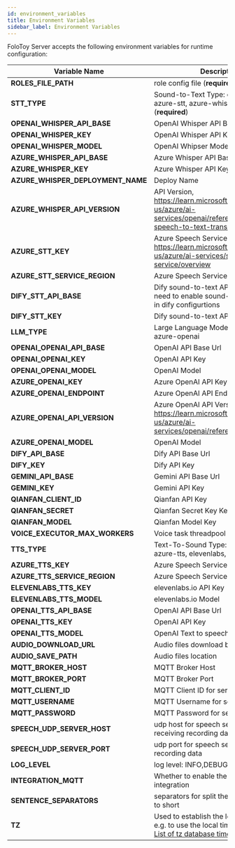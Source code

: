 ```yaml
---
id: environment_variables
title: Environment Variables
sidebar_label: Environment Variables
---
```


FoloToy Server accepts the following environment variables for runtime configuration:

| Variable Name                     | Description                                                                                                                                                                                                                                                                                                      | Default Value                 |
| --------------------------------- | ---------------------------------------------------------------------------------------------------------------------------------------------------------------------------------------------------------------------------------------------------------------------------------------------------------------- | ----------------------------- |
| **ROLES_FILE_PATH**                | role config file (**required**)                                                                                                                                                                                                                                                        |     roles.json                          |
| **STT_TYPE**                 | Sound-to-Text Type: openai-whisper, azure-stt, azure-whisper, dify-stt (**required**)                                                                                                                                                                                                                                                                                          |   openai-whisper                            |
| **OPENAI_WHISPER_API_BASE**                 | OpenAI Whisper API Base Url                                                                                                                                                                                                                                                                                     |    https://api.openai.com/v1                           |
| **OPENAI_WHISPER_KEY**                 |  OpenAI Whisper API Key                                                                                                                                                                                                                                                                     |   sk-AAAAAAAAA                            |
| **OPENAI_WHISPER_MODEL**                 | OpenAI Whipser Model                                                                                                                                                                                                                                                                   |   whisper-1                            |
| **AZURE_WHISPER_API_BASE**                 |      Azure Whisper API Base Url                                                                                                                                                                                                                                                                                 |                           |
| **AZURE_WHISPER_KEY**            |       Azure Whisper API Key                                                                                                                                                                                                                                                                       |                             |
| **AZURE_WHISPER_DEPLOYMENT_NAME**              |       Deploy Name                                                                                                                                                                                                                                        |                          |
| **AZURE_WHISPER_API_VERSION**                  |     API Version,    https://learn.microsoft.com/en-us/azure/ai-services/openai/reference#request-a-speech-to-text-transcription                                                                                                                                                                                                 |     2023-09-01-preview                     |
| **AZURE_STT_KEY**     |    Azure Speech Services Key, https://learn.microsoft.com/en-us/azure/ai-services/speech-service/overview                                                                                                                                                                                                           |                               |
| **AZURE_STT_SERVICE_REGION**                 |    Azure Speech Services Region                                                                                                                                                                                                                                                                          |                          |
| **DIFY_STT_API_BASE**                  |  Dify sound-to-text API Base Url. You need to enable sound-to-text feature in dify configurtions                        | http://192.168.52.164/v1
| **DIFY_STT_KEY**                          |  Dify sound-to-text API Key                                                                                                                                                                                                                                                                         |     sk-AAAAAAAA                      |
| **LLM_TYPE**                  |   Large Language Model Type: openai, azure-openai                                                                                                                                                                                                                                                           |       openai               |
| **OPENAI_OPENAI_API_BASE**                  |  OpenAI API Base Url                        | https://api.openai.com/v1
| **OPENAI_OPENAI_KEY**                          |  OpenAI API Key                                                                                                                                                                                                                                                                         |     sk-AAAAAAAA                      |
| **OPENAI_OPENAI_MODEL**                          |  OpenAI Model                                                                                                                                                                                                                                                                          |     gpt-3.5-turbo                      |
| **AZURE_OPENAI_KEY**          |   Azure OpenAI API Key                                                                                                                                                                                                                     |                               |
| **AZURE_OPENAI_ENDPOINT**                  |  Azure OpenAI API Endpoint                                                                                                                                                                                                                                                                             |                          |
| **AZURE_OPENAI_API_VERSION**                     |   Azure OpenAI API Version, https://learn.microsoft.com/en-us/azure/ai-services/openai/reference#completions                                                                                                                                                                                                                                            |  2023-05-15                             |
| **AZURE_OPENAI_MODEL**                          |  OpenAI Model                                                                                                                                                                                                                                                                          |     gpt-35-turbo                      |
| **DIFY_API_BASE**                  |  Dify API Base Url                        | http://192.168.52.164/v1
| **DIFY_KEY**                          |  Dify API Key                                                                                                                                                                                                                                                                         |     sk-AAAAAAAA                      |
| **GEMINI_API_BASE**                  |  Gemini API Base Url                        | https://generativelanguage.googleapis.com
| **GEMINI_KEY**                          |  Gemini API Key                                                                                                                                                                                                                                                                         |     sk-AAAAAAAA                      |
| **QIANFAN_CLIENT_ID**                  |  Qianfan API Key                        | 13rBTgx*****************e03XE
| **QIANFAN_SECRET**                          |  Qianfan Secret Key Key                                                                                                                                                                                                                                                                         |     zYxtMI***************QLerLgQ2W5e                      |
| **QIANFAN_MODEL**                          |  Qianfan Model Key                                                                                                                                                                                                                                                                         |     yi_34b_chat                      |
| **VOICE_EXECUTOR_MAX_WORKERS**                     |   Voice task threadpool max size                                                                                                                                                                                                                                                                                             | 2 |
| **TTS_TYPE**                 |      Text-To-Sound Type: openai-tts, azure-tts, elevenlabs, edge-tts                                                                                                                                                                                                                                                                                                    |     edge-tts                          |
| **AZURE_TTS_KEY**                 |  Azure Speech Services Key                                                                                                                                                                                                                                                                                                        |                               |
| **AZURE_TTS_SERVICE_REGION**                      |  Azure Speech Services Region                                                                                                                                                                                                                                                                                          |                          |
| **ELEVENLABS_TTS_KEY** |   elevenlabs.io API Key                                                                                                                                                                                                                                                    |                          |
| **ELEVENLABS_TTS_MODEL**                     |    elevenlabs.io Model                                                                                                                                                                                                                              |       eleven_multilingual_v2                   |
| **OPENAI_TTS_API_BASE**                |     OpenAI API Base Url                                                                                                                                 |        https://api.openai.com/v1                       |
| **OPENAI_TTS_KEY**                    |       OpenAI API Key                                                                                                                                                                                                         |   sk-AAAAAA                   |
| **OPENAI_TTS_MODEL**                    | OpenAI Text to speech model                                                                                                                                                                                                              |   tts-1                   |
| **AUDIO_DOWNLOAD_URL**                    |  Audio files download base url                                                                                                                                                                                                                                                 |                       |
| **AUDIO_SAVE_PATH**                    |     Audio files location                                                                                                                                                                                                                                              |                     |
| **MQTT_BROKER_HOST**                    |    MQTT Broker Host                                                                                                                                                                                                                                               |                     |
| **MQTT_BROKER_PORT**                    |   MQTT Broker Port                                                                                                                                                                                                                                                |   1883                  |
| **MQTT_CLIENT_ID**                    |   MQTT Client ID for server login                                                                                                                                                                                                                                                |     folotoy                 |
| **MQTT_USERNAME**                    |    MQTT Username for server login                                                                                                                                                                                                                                               |     folotoy                  |
| **MQTT_PASSWORD**                    |      MQTT Password for server login                                                                                                                                                                                                                                             |    folotoy                 |
| **SPEECH_UDP_SERVER_HOST**                    |      udp host for speech server for receiving recording data                                                                                                                                                                                                                                             |                      |
| **SPEECH_UDP_SERVER_PORT**                    |   udp port for speech server for receiving recording data                                                                                                                                                                                                                                                |     8085                |
| **LOG_LEVEL**                    |    log level: INFO,DEBUG,WARNING                                                                                                                                                                                                                                               |   DEBUG                   |
| **INTEGRATION_MQTT**                    |    Whether to enable the MQTT integration                                                                                                                                                                                                                                                |   false                   |
| **SENTENCE_SEPARATORS**                    |    separators for split the long sentences to short                                                                                                                                                                                                                                                |   ，！。？,!.?                   |
| **TZ**                            | Used to establish the local time zone, e.g. to use the local time in logs. See [List of tz database time zones](https://en.wikipedia.org/wiki/List_of_tz_database_time_zones).                                                                                                                                   |  Asia/Shanghai                             |
